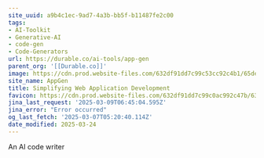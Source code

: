 ```yaml
---
site_uuid: a9b4c1ec-9ad7-4a3b-bb5f-b11487fe2c00
tags:
- AI-Toolkit
- Generative-AI
- code-gen
- Code-Generators
url: https://durable.co/ai-tools/app-gen
parent_org: '[[Durable.co]]'
image: https://cdn.prod.website-files.com/632df91dd7c99c53cc92c4b1/65de3b9e31333d2ca542c7c7_uc.png
site_name: AppGen
title: Simplifying Web Application Development
favicon: https://cdn.prod.website-files.com/632df91dd7c99c0ac992c47b/633209f841779258877b02b1_favicon.png
jina_last_request: '2025-03-09T06:45:04.595Z'
jina_error: "Error occurred"
og_last_fetch: '2025-03-07T05:20:40.114Z'
date_modified: 2025-03-24
---
```





An AI code writer
